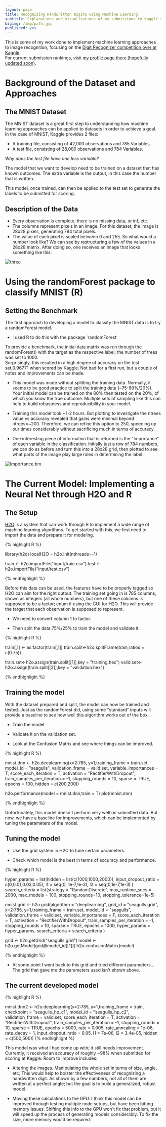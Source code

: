 ```yaml
---
layout: page
title: Recognizing Handwritten Digits using Machine Learning
subtitle: Explanations and visualizations of my submissions to Kaggle's MNIST competition
bigimg: /img/path.jpg
published: yes
---
```


This is some of my work done to implement machine learning approaches to image recognition, focusing on the [Digit Recognizer competition over at Kaggle](https://www.kaggle.com/c/digit-recognizer).  
For current submission rankings, visit [my profile page there (hopefully updated soon)](https://www.kaggle.com/lyssavirus).  


# Background of the Dataset and Approaches

## The MNIST Dataset

The MNIST dataset is a great first step to understanding how machine learning approaches can be applied to datasets in order to achieve a goal.  In the case of MNIST, Kaggle provides 2 files:  

* A training file, consisting of 42,000 observations and 785 Variables.  
* A test file, consisting of 28,000 observations and 784 Variables.

*Why does the test file have one less variable?*  

The model that we want to develop need to be trained on a dataset that has known outcomes.  The extra variable is the output, in this case the number that is written.

This model, once trained, can then be applied to the test set to generate the labels to be submitted for scoring.

## Description of the Data

* Every observation is complete; there is no missing data, or inf, etc.
* The columns represent pixels in an image.  For this dataset, the image is 28x28 pixels, generating 784 total pixels.
* The value of each pixel is scaled between 0 and 255.  So what would a number look like?  We can see by restructuring a few of the values in a 28x28 matrix.  After doing so, one receives an image that looks something like this:

![three](/img/data/mnist/plots/8.png)

# Using the randomForest package to classify MNIST (R)

## Setting the Benchmark

The first approach to developing a model to classify the MNIST data is to try a randomForest model.  

* I used R to do this with the package 'randomForest'

To provide a benchmark, the initial data.matrix was run through the randomForest() with the target as the respective label; the number of trees was set to 1000.  
Surprisingly, this resulted in a high degree of accuracy on the test set,0.96771 when scored by Kaggle.  Not bad for a first run, but a couple of notes and improvements can be made.

* This model was made without splitting the training data.  Normally, it seems to be good practice to split the training data (~75-80%/20%).  Your initial model can be trained on the 80% then tested on the 20%, of which you know the true outcome.  Multiple sets of sampling like this can help to build robustness and reproducibility in your model.  

* Training this model took ~1-2 hours.  But plotting to investigate the ntrees value vs accuracy revealed that gains were minimal beyond ntrees=~200.  Therefore, we can refine this option to 250, speeding up our times considerably without sacrificing much in terms of accuracy.

* One interesting piece of information that is returned is the "Importance" of each variable in the classification.  Initially just a row of 784 numbers, we can do as before and turn this into a 28x28 grid, then plotted to see what parts of the image play large roles in determining the label.  

![Importance.bm](/img/data/mnist/plots/importance_nocol_lines_benchmark.png)

# The Current Model: Implementing a Neural Net through H2O and R

## The Setup

[H2O](https://www.h2o.ai) is a system that can work through R to implement a wide range of machine learning algorithms.  To get started with this, we first need to import the data and prepare it for modeling.

{% highlight R %}

library(h2o)
localH2O = h2o.init(nthreads=-1)

train <- h2o.importFile("input/train.csv")
test <- h2o.importFile("input/test.csv")

{% endhighlight %}

Before this data can be used, the features have to be properly tagged so H2O can aim for the right output.  The training set going in is 785 columns, shown as integers (all whole numbers), but one of these columns is supposed to be a factor; enum if using the GUI for H2O.  This will provide the target that each observation is supposed to represent.

* We need to convert column 1 to factor.  

* Then split the data 75%/25% to train the model and validate it.

{% highlight R %}

train[,1] <- as.factor(train[,1])
train.split<-h2o.splitFrame(train,ratios = c(0.75))

train.set<-h2o.assign(train.split[[1]],key = "training.hex")
valid.set<-h2o.assign(train.split[[2]],key = "validation.hex")


{% endhighlight %}


## Training the model

With the dataset prepared and split, the model can now be trained and tested.  Just as the randomForest did, using some "standard" inputs will provide a baseline to see how well this algorithm works out of the box.

* Train the model

* Validate it on the validation set.

* Look at the Confusion Matrix and see where things can be improved.

{% highlight R %}

mnist.dnn <- h2o.deeplearning(x=2:785,
                              y=1,training_frame = train.set,
                              model_id = "seagulls",
                              validation_frame = valid.set,
                              variable_importances = T,
                              score_each_iteration = T,
                              activation = "RectifierWithDropout",
                              train_samples_per_iteration = -1,
                              stopping_rounds = 10,
                              sparse = TRUE,
                              epochs = 100,
                              hidden = c(200,200))

h2o.performance(model = mnist.dnn,train = T)
plot(mnist.dnn)

{% endhighlight %}

Unfortunately, this model doesn't perform very well on submitted data.  But now, we have a baseline for improvements, which can be implemented by tuning the parameters of the model.

## Tuning the model

* Use the grid system in H2O to tune certain parameters.

* Check which model is the best in terms of accuracy and performance.

{% highlight R %}

hyper_params = list(hidden = list(c(1000,1000,2000)),
                     input_dropout_ratio = c(0,0.01,0.03,0.05),
                     l1 = seq(0, 1e-7,1e-3),
                     l2 = seq(0,1e-7,1e-3)
                     )
search_criteria = list(strategy = "RandomDiscrete", max_runtime_secs = 2000, max_models = 100, stopping_rounds=10, stopping_tolerance=1e-5)

mnist.grid <- h2o.grid(algorithm = "deeplearning",
                       grid_id = "seagulls.grid",
                       x=2:785,
                              y=1,training_frame = train.set,
                              model_id = "seagulls",
                              validation_frame = valid.set,
                              variable_importances = F,
                              score_each_iteration = T,
                              activation = "RectifierWithDropout",
                              train_samples_per_iteration = -1,
                              stopping_rounds = 10,
                              sparse = TRUE,
                              epochs = 1000,
                              hyper_params = hyper_params,
                              search_criteria = search_criteria
                       )


grid <- h2o.getGrid("seagulls.grid")
model <- h2o.getModel(grid@model_id[[1]])
h2o.confusionMatrix(model)


{% endhighlight %}

* At some point I went back to this grid and tried different parameters... The grid that gave me the parameters used isn't shown above.


## The current developed model

{% highlight R %}

mnist.dnn2 <- h2o.deeplearning(x=2:785,
                              y=1,training_frame = train,
                              checkpoint = "seagulls_hp_c1",
                              model_id = "seagulls_hp_c2",
                              validation_frame = valid.set,
                              score_each_iteration = T,
                              activation = "RectifierWithDropout",
                              train_samples_per_iteration = -1,
                              stopping_rounds = 10,
                              sparse = TRUE,
                              epochs = 5000,
                              rate = 0.005,
                              rate_annealing = 1e-06,
                              rate_decay = 1,
                              input_dropout_ratio = 0.05,
                              l1 = 7e-06,
                              l2 = 3.4e-05,
                              hidden = c(500,500))
{% endhighlight %}

This model was what I had come up with; it still needs improvement.  Currently, it received an accuracy of roughly ~98% when submitted for scoring at Kaggle.  Room to improve includes:

* Altering the images.  Manipulating the whole set in terms of size, angle, etc; This would help to bolster the effectiveness of recognizing a handwritten digit.  As shown by a few numbers, not all of them are written at a perfect angle; but the goal is to build a generalized, robust model.

* Moving these calculations to the GPU.  I think this model can be improved through testing multiple node setups, but have been hitting memory issues.  Shifting this info to the GPU won't fix that problem, but it will speed up the process of generating models considerably.  To fix the size, more memory would be required.
